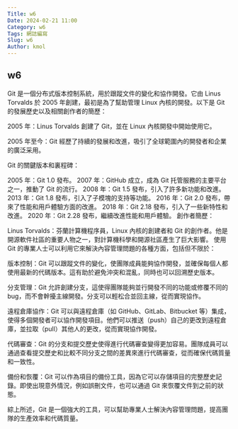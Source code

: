 ```yaml
---
Title: w6
Date: 2024-02-21 11:00
Category: w6
Tags: 網誌編寫
Slug: w6
Author: kmol
---
```


## w6
Git 是一個分布式版本控制系統，用於跟蹤文件的變化和協作開發。它由 Linus Torvalds 於 2005 年創建，最初是為了幫助管理 Linux 內核的開發。以下是 Git 的發展歷史以及相關創作者的簡歷：

2005 年：Linus Torvalds 創建了 Git，並在 Linux 內核開發中開始使用它。

2005 年至今：Git 經歷了持續的發展和改進，吸引了全球範圍內的開發者和企業的廣泛采用。

Git 的關鍵版本和裏程碑：

2005 年：Git 1.0 發布。
2007 年：GitHub 成立，成為 Git 托管服務的主要平台之一，推動了 Git 的流行。
2008 年：Git 1.5 發布，引入了許多新功能和改進。
2013 年：Git 1.8 發布，引入了子模塊的支持等功能。
2016 年：Git 2.0 發布，帶來了性能和用戶體驗方面的改進。
2018 年：Git 2.18 發布，引入了一些新特性和改進。
2020 年：Git 2.28 發布，繼續改進性能和用戶體驗。
創作者簡歷：

Linus Torvalds：芬蘭計算機程序員，Linux 內核的創建者和 Git 的創作者。他是開源軟件社區的重要人物之一，對計算機科學和開源社區產生了巨大影響。
使用 Git 的專業人士可以利用它來解決內容管理問題的各種方面，包括但不限於：

版本控制：Git 可以跟蹤文件的變化，使團隊成員能夠協作開發，並確保每個人都使用最新的代碼版本。這有助於避免沖突和混亂，同時也可以回溯歷史版本。

分支管理：Git 允許創建分支，這使得團隊能夠並行開發不同的功能或修覆不同的 bug，而不會幹擾主線開發。分支可以輕松合並回主線，從而實現協作。

遠程倉庫協作：Git 可以與遠程倉庫（如 GitHub、GitLab、Bitbucket 等）集成，使得多個開發者可以協作開發項目。他們可以推送（push）自己的更改到遠程倉庫，並拉取（pull）其他人的更改，從而實現協作開發。

代碼審查：Git 的分支和提交歷史使得進行代碼審查變得更加容易。團隊成員可以通過查看提交歷史和比較不同分支之間的差異來進行代碼審查，從而確保代碼質量和一致性。

備份和恢覆：Git 可以作為項目的備份工具，因為它可以存儲項目的完整歷史記錄。即使出現意外情況，例如誤刪文件，也可以通過 Git 來恢覆文件到之前的狀態。

綜上所述，Git 是一個強大的工具，可以幫助專業人士解決內容管理問題，提高團隊的生產效率和代碼質量。